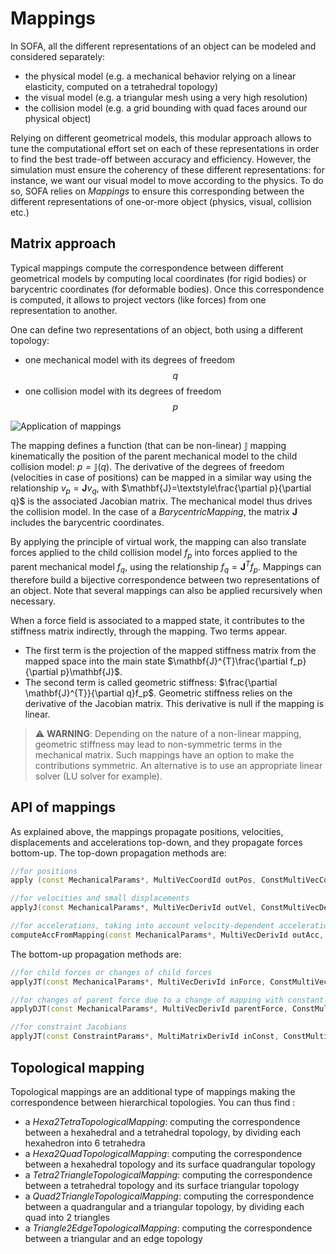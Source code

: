 Mappings
========


In SOFA, all the different representations of an object can be modeled and considered separately:

  - the physical model (e.g. a mechanical behavior relying on a linear elasticity, computed on a tetrahedral topology)
  - the visual model (e.g. a triangular mesh using a very high resolution)
  - the collision model (e.g. a grid bounding with quad faces around our physical object)

Relying on different geometrical models, this modular approach allows to tune the computational effort set on each of these representations in order to find the best trade-off between accuracy and efficiency. However, the simulation must ensure the coherency of these different representations: for instance, we want our visual model to move according to the physics. To do so, SOFA relies on _Mappings_ to ensure this corresponding between the different representations of one-or-more object (physics, visual, collision etc.)


Matrix approach
---------------

Typical mappings compute the correspondence between different geometrical models by computing local coordinates (for rigid bodies) or barycentric coordinates (for deformable bodies). Once this correspondence is computed, it allows to project vectors (like forces) from one representation to another.


One can define two representations of an object, both using a different topology:

  - one mechanical model with its degrees of freedom $$q$$
  - one collision model with its degrees of freedom $$p$$

![Application of mappings](https://www.sofa-framework.org/wp-content/uploads/2018/10/Mapping-illustration.png)

The mapping defines a function (that can be non-linear) $\mathbb{J}$ mapping kinematically the position of the parent mechanical model to the child collision model: $p=\mathbb{J}(q)$. The derivative of the degrees of freedom (velocities in case of positions) can be mapped in a similar way using the relationship $v_p=\mathbf{J}v_q$, with $\mathbf{J}=\textstyle\frac{\partial p}{\partial q}$ is the associated Jacobian matrix. The mechanical model thus drives the collision model. In the case of a _BarycentricMapping_, the matrix $\mathbf{J}$ includes the barycentric coordinates.

By applying the principle of virtual work, the mapping can also translate forces applied to the child collision model $f_p$ into forces applied to the parent mechanical model $f_q$, using the relationship $f_{q}=\mathbf{J}^{T}f_{p}$. Mappings can therefore build a bijective correspondence between two representations of an object. Note that several mappings can also be applied recursively when necessary.

When a force field is associated to a mapped state, it contributes to the stiffness matrix indirectly, through the mapping. Two terms appear.

- The first term is the projection of the mapped stiffness matrix from the mapped space into the main state $\mathbf{J}^{T}\frac{\partial f_p}{\partial p}\mathbf{J}$.
- The second term is called geometric stiffness: $\frac{\partial \mathbf{J}^{T}}{\partial q}f_p$. Geometric stiffness relies on the derivative of the Jacobian matrix. This derivative is null if the mapping is linear.

> ⚠️ **WARNING**: Depending on the nature of a non-linear mapping, geometric stiffness may lead to non-symmetric terms in the mechanical matrix. Such mappings have an option to make the contributions symmetric. An alternative is to use an appropriate linear solver (LU solver for example).

API of mappings
---------------

As explained above, the mappings propagate positions, velocities, displacements and accelerations top-down, and they propagate forces bottom-up. The top-down propagation methods are:

```cpp
//for positions
apply (const MechanicalParams*, MultiVecCoordId outPos, ConstMultiVecCoordId inPos );

//for velocities and small displacements
applyJ(const MechanicalParams*, MultiVecDerivId outVel, ConstMultiVecDerivId inVel );

//for accelerations, taking into account velocity-dependent accelerations in nonlinear mappings
computeAccFromMapping(const MechanicalParams*, MultiVecDerivId outAcc, ConstMultiVecDeri inVel, ConstMultiVecDerivId inAcc );
```

The bottom-up propagation methods are:

```cpp
//for child forces or changes of child forces
applyJT(const MechanicalParams*, MultiVecDerivId inForce, ConstMultiVecDerivId outForce );

//for changes of parent force due to a change of mapping with constant child force
applyDJT(const MechanicalParams*, MultiVecDerivId parentForce, ConstMultiVecDerivId childForce );

//for constraint Jacobians
applyJT(const ConstraintParams*, MultiMatrixDerivId inConst, ConstMultiMatrixDerivId outConst );
```

Topological mapping
-------------------

Topological mappings are an additional type of mappings making the correspondence between hierarchical topologies. You can thus find :

  - a _Hexa2TetraTopologicalMapping_: computing the correspondence between a hexahedral and a tetrahedral topology, by dividing each hexahedron into 6 tetrahedra
  - a _Hexa2QuadTopologicalMapping_: computing the correspondence between a hexahedral topology and its surface quadrangular topology
  - a _Tetra2TriangleTopologicalMapping_: computing the correspondence between a tetrahedral topology and its surface triangular topology
  - a _Quad2TriangleTopologicalMapping_: computing the correspondence between a quadrangular and a triangular topology, by dividing each quad into 2 triangles
  - a _Triangle2EdgeTopologicalMapping_: computing the correspondence between a triangular and an edge topology
